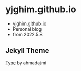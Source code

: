 # yjghim.github.io

- [yjghim.github.io](https://yjghim.github.io/)
- Personal blog
- from 2022.5.8

## Jekyll Theme

[Type](https://github.com/ahmadajmi/type) by ahmadajmi
